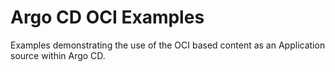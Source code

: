 # Argo CD OCI Examples

Examples demonstrating the use of the OCI based content as an Application source within Argo CD.
